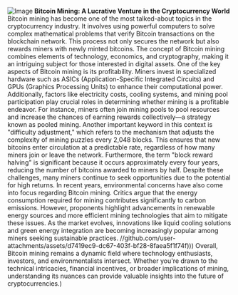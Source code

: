 
![Image](https://github.com/user-attachments/assets/d7419ec9-dc67-403f-bf28-8faea5f1f74f)
**Bitcoin Mining: A Lucrative Venture in the Cryptocurrency World**
Bitcoin mining has become one of the most talked-about topics in the cryptocurrency industry. It involves using powerful computers to solve complex mathematical problems that verify Bitcoin transactions on the blockchain network. This process not only secures the network but also rewards miners with newly minted bitcoins. The concept of Bitcoin mining combines elements of technology, economics, and cryptography, making it an intriguing subject for those interested in digital assets.
One of the key aspects of Bitcoin mining is its profitability. Miners invest in specialized hardware such as ASICs (Application-Specific Integrated Circuits) and GPUs (Graphics Processing Units) to enhance their computational power. Additionally, factors like electricity costs, cooling systems, and mining pool participation play crucial roles in determining whether mining is a profitable endeavor. For instance, miners often join mining pools to pool resources and increase the chances of earning rewards collectively—a strategy known as pooled mining. 
Another important keyword in this context is "difficulty adjustment," which refers to the mechanism that adjusts the complexity of mining puzzles every 2,048 blocks. This ensures that new bitcoins enter circulation at a predictable rate, regardless of how many miners join or leave the network. Furthermore, the term "block reward halving" is significant because it occurs approximately every four years, reducing the number of bitcoins awarded to miners by half. Despite these challenges, many miners continue to seek opportunities due to the potential for high returns.
In recent years, environmental concerns have also come into focus regarding Bitcoin mining. Critics argue that the energy consumption required for mining contributes significantly to carbon emissions. However, proponents highlight advancements in renewable energy sources and more efficient mining technologies that aim to mitigate these issues. As the market evolves, innovations like liquid cooling solutions and green energy integration are becoming increasingly popular among miners seeking sustainable practices.
 //github.com/user-attachments/assets/d7419ec9-dc67-403f-bf28-8faea5f1f74f)))
Overall, Bitcoin mining remains a dynamic field where technology enthusiasts, investors, and environmentalists intersect. Whether you're drawn to the technical intricacies, financial incentives, or broader implications of mining, understanding its nuances can provide valuable insights into the future of cryptocurrencies.)
